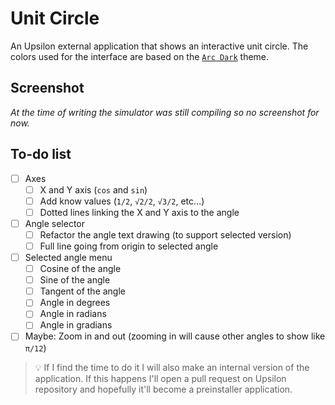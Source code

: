 # Unit Circle

An Upsilon external application that shows an interactive unit circle.
The colors used for the interface are based on the [`Arc Dark`](https://github.com/lolocomotive/Omega-Arc-Dark) theme.

## Screenshot

_At the time of writing the simulator was still compiling so no screenshot for now._

## To-do list

- [ ] Axes
  - [ ] X and Y axis (`cos` and `sin`)
  - [ ] Add know values (`1/2`, `√2/2`, `√3/2`, etc...)
  - [ ] Dotted lines linking the X and Y axis to the angle
- [ ] Angle selector
  - [ ] Refactor the angle text drawing (to support selected version)
  - [ ] Full line going from origin to selected angle
- [ ] Selected angle menu
  - [ ] Cosine of the angle
  - [ ] Sine of the angle
  - [ ] Tangent of the angle
  - [ ] Angle in degrees
  - [ ] Angle in radians
  - [ ] Angle in gradians
- [ ] Maybe: Zoom in and out (zooming in will cause other angles to show like `π/12`)

> 💡 If I find the time to do it I will also make an internal version of the application. If this happens I'll open a pull request on Upsilon repository and hopefully it'll become a preinstaller application.
